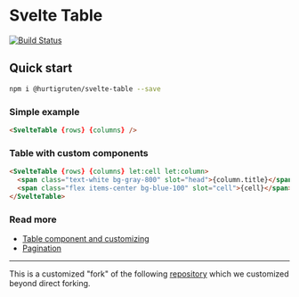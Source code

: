 # Svelte Table

[![Build Status](https://travis-ci.com/hurtigruten/svelte-table.svg?branch=main)](https://travis-ci.com/hurtigruten/svelte-table)

## Quick start

```bash
npm i @hurtigruten/svelte-table --save
```

### Simple example

```html
<SvelteTable {rows} {columns} />
```

### Table with custom components

```html
<SvelteTable {rows} {columns} let:cell let:column>
  <span class="text-white bg-gray-800" slot="head">{column.title}</span>
  <span class="flex items-center bg-blue-100" slot="cell">{cell}</span>
</SvelteTable>
```

### Read more

- [Table component and customizing](docs/Table.md)
- [Pagination](docs/Pagination.md)

---

This is a customized "fork" of the following [repository](https://github.com/dasDaniel/svelte-table) which we customized beyond direct forking.
